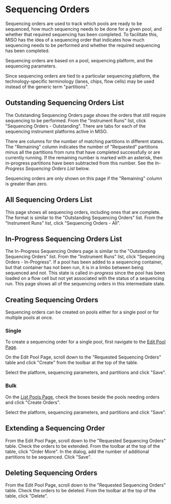 # Sequencing Orders

Sequencing orders are used to track which pools are ready to be sequenced, how much
sequencing needs to be done for a given pool, and whether that required
sequencing has been completed. To facilitate this, MISO has the idea of a
sequencing order that indicates how much sequencing needs to be performed and whether the
required sequencing has been completed.

Sequencing orders are based on a pool, sequencing platform, and the sequencing parameters.

Since sequencing orders are tied to a particular sequencing platform, the
technology-specific terminology (lanes, chips, flow cells) may be used instead
of the generic term "partitions".

## Outstanding Sequencing Orders List

The Outstanding Sequencing Orders page shows the orders that still require sequencing to be
performed. From the "Instrument Runs" list, click "Sequencing Orders - Outstanding". There are tabs for
each of the sequencing instrument platforms active in MISO.

There are columns for the number of matching partitions in different states. The
"Remaining" column indicates the number of "Requested" partitions minus all the
partitions from runs that have completed successfully or are currently running.
If the remaining number is marked with an asterisk, then in-progress partitions
have been subtracted from this number. See the _In-Progress Sequencing Orders List_ below.

Sequencing orders are only shown on this page if the "Remaining" column is greater than
zero.

## All Sequencing Orders List

This page shows all sequencing orders, including ones that are complete. The format is
similar to the "Outstanding Sequencing Orders" list. From the "Instrument Runs" list, click
"Sequencing Orders - All".

## In-Progress Sequencing Orders List

The In-Progress Sequencing Orders page is similar to the "Outstanding Sequencing Orders" list. From the
"Instrument Runs" list, click "Sequencing Orders - In-Progress". If a pool has been added to a
sequencing container, but that container has not been run, it is in a limbo
between being sequenced and not. This state is called _in-progress_ since the pool
has been loaded on a flow cell but not yet associated with the status of a
sequencing run. This page shows all of the sequencing orders in this intermediate state.

## Creating Sequencing Orders

Sequencing orders can be created on pools either for a single pool or for multiple pools at once.

### Single

To create a sequencing order for a single pool, first navigate to the
[Edit Pool Page](../pools/#editing-a-single-pool).

On the Edit Pool Page, scroll down to the "Requested Sequencing Orders" table and click
"Create" from the toolbar at the top of the table.

Select the platform, sequencing parameters, and partitions and click "Save".

### Bulk

On the [List Pools Page](../pools/#pool-list), check the boxes
beside the pools needing orders and click "Create Orders".

Select the platform, sequencing parameters, and partitions and click "Save".

## Extending a Sequencing Order

From the Edit Pool Page, scroll down to the "Requested Sequencing Orders" table. Check the
orders to be extended. From the toolbar at the top of the table, click "Order
More". In the dialog, add the number of additional partitions to be sequenced.
Click "Save".

## Deleting Sequencing Orders

From the Edit Pool Page, scroll down to the "Requested Sequencing Orders" table. Check the
orders to be deleted. From the toolbar at the top of the table, click "Delete".
